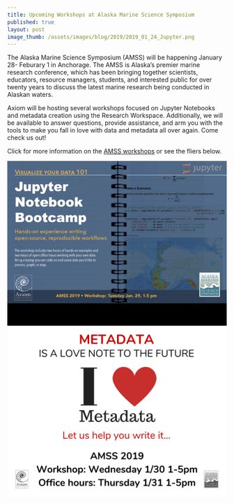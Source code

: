 ```yaml
---
title: Upcoming Workshops at Alaska Marine Science Symposium
published: true
layout: post
image_thumb: /assets/images/blog/2019/2019_01_24_Jupyter.png
---
```


The Alaska Marine Science Symposium (AMSS) will be happening January 28- Feburary 1 in Anchorage. The AMSS is Alaska’s premier marine research conference, which has been bringing together scientists, educators, resource managers, students, and interested public for over twenty years to discuss the latest marine research being conducted in Alaskan waters. 

Axiom will be hosting several workshops focused on Jupyter Notebooks and metadata creation using the Research Workspace. Additionally, we will be available to answer questions, provide assistance, and arm you with the tools to make you fall in love with data and metadata all over again. Come check us out!


Click for more information on the <a href="https://www.alaskamarinescience.org/workshops/">AMSS workshops</a> or see the fliers below.

<img src="/assets/images/blog/2019/2019_01_24_Jupyter.png" class="img-responsive center-block"/>
<img src="/assets/images/blog/2019/2019_01_24_metadata.png" class="img-responsive center-block"/>
